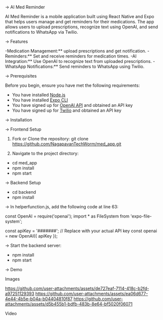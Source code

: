 -> AI Med Reminder

AI Med Reminder is a mobile application built using React Native and Expo that helps users manage and get reminders for their medications. 
The app allows users to upload prescriptions, recognize text using OpenAI, and send notifications to WhatsApp via Twilio.

-> Features

-Medication Management:** upload prescriptions and get notification.
-Reminders:** Set and receive reminders for medication times.
-AI Integration:** Use OpenAI to recognize text from uploaded prescriptions.
-WhatsApp Notifications:** Send reminders to WhatsApp using Twilio.

-> Prerequisites

Before you begin, ensure you have met the following requirements:

- You have installed [Node.js](https://nodejs.org/en/download/)
- You have installed [Expo CLI](https://docs.expo.dev/get-started/installation/)
- You have signed up for [OpenAI API](https://beta.openai.com/signup/) and obtained an API key
- You have signed up for [Twilio](https://www.twilio.com/try-twilio) and obtained an API key




-> Installation

-> Frontend Setup

1. Fork or Clone the repository:
   git clone https://github.com/NagapavanTechWorm/med_app.git

2. Navigate to the project directory:
- cd med_app
- npm install
- npm start



-> Backend Setup
- cd backend
- npm install




-> In helperfunction.js, add the following code at line 63:

const OpenAI = require('openai');
import * as FileSystem from 'expo-file-system';

const apiKey = '#######'; // Replace with your actual API key
const openai = new OpenAI({ apiKey });



-> Start the backend server:
- npm install
- npm start


-> Demo

 Images

https://github.com/user-attachments/assets/de727eaf-7114-418c-b2fd-a97251129393
https://github.com/user-attachments/assets/ea06d677-4e44-4b5e-b04a-b04404810f87
https://github.com/user-attachments/assets/d5b455b1-bdfb-483b-8e64-bf5020f06071

Video


